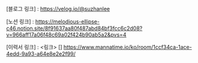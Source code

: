 [블로그 링크] : https://velog.io/@suzhanlee

[노션 링크] : https://melodious-ellipse-c46.notion.site/8f91637aa80f487abd84bf3fcc6c2d08?v=966aff17a06f48c69a02f424b90ab5a2&pvs=4

[이력서 링크] : <링크> []
https://www.mannatime.io/ko/room/1ccf34ca-1ace-4edd-9a93-a64e8e2e2f99/

